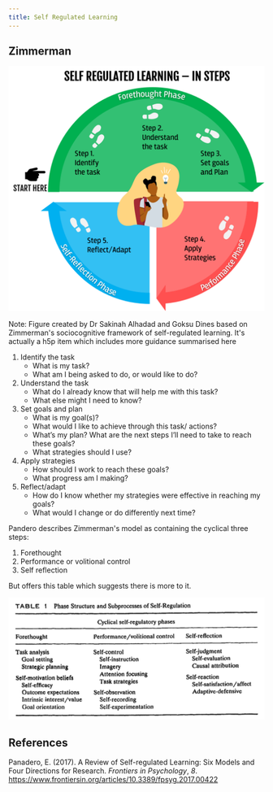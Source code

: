 ```yaml
---
title: Self Regulated Learning
---
```

## Zimmerman

![Self-regulated learning - Figure created by Dr Sakinah Alhadad and Goksu Dines based on Zimmerman's sociocognitive framework of self-regulated learning.](images/self-regulated-learning.png)

Note: Figure created by Dr Sakinah Alhadad and Goksu Dines based on Zimmerman's sociocognitive framework of self-regulated learning.  It's actually a h5p item which includes more guidance summarised here

1. Identify the task
    - What is my task?
    - What am I being asked to do, or would like to do?
2. Understand the task
    - What do I already know that will help me with this task?
    - What else might I need to know?
3. Set goals and plan
    - What is my goal(s)?  
    - What would I like to achieve through this task/ actions?  
    - What’s my plan? What are the next steps I’ll need to take to reach these goals?  
    - What strategies should I use?
4. Apply strategies
   - How should I work to reach these goals?  
   - What progress am I making?
5. Reflect/adapt
    - How do I know whether my strategies were effective in reaching my goals?  
    - What would I change or do differently next time?


Pandero describes Zimmerman's model as containing the cyclical three steps:

1. Forethought
2. Performance or volitional control
3. Self reflection

But offers this table which suggests there is more to it. 

![Adapted from Pandero (2017, p. 422](images/zimmerman.png)

## References

Panadero, E. (2017). A Review of Self-regulated Learning: Six Models and Four Directions for Research. *Frontiers in Psychology*, *8*. <https://www.frontiersin.org/articles/10.3389/fpsyg.2017.00422>